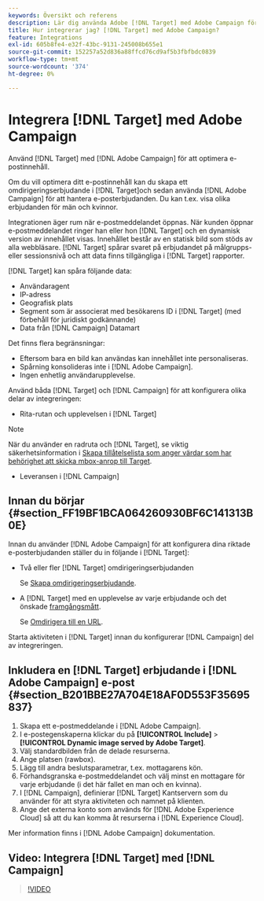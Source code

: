 ```yaml
---
keywords: Översikt och referens
description: Lär dig använda Adobe [!DNL Target] med Adobe Campaign för att optimera e-postinnehåll.
title: Hur integrerar jag? [!DNL Target] med Adobe Campaign?
feature: Integrations
exl-id: 605b8fe4-e32f-43bc-9131-245008b655e1
source-git-commit: 152257a52d836a88ffcd76cd9af5b3fbfbdc0839
workflow-type: tm+mt
source-wordcount: '374'
ht-degree: 0%

---
```


# Integrera [!DNL Target] med Adobe Campaign

Använd [!DNL Target] med [!DNL Adobe Campaign] för att optimera e-postinnehåll.

Om du vill optimera ditt e-postinnehåll kan du skapa ett omdirigeringserbjudande i [!DNL Target]och sedan använda [!DNL Adobe Campaign] för att hantera e-posterbjudanden. Du kan t.ex. visa olika erbjudanden för män och kvinnor.

Integrationen äger rum när e-postmeddelandet öppnas. När kunden öppnar e-postmeddelandet ringer han eller hon [!DNL Target] och en dynamisk version av innehållet visas. Innehållet består av en statisk bild som stöds av alla webbläsare. [!DNL Target] spårar svaret på erbjudandet på målgrupps- eller sessionsnivå och att data finns tillgängliga i [!DNL Target] rapporter.

[!DNL Target] kan spåra följande data:

* Användaragent
* IP-adress
* Geografisk plats
* Segment som är associerat med besökarens ID i [!DNL Target] (med förbehåll för juridiskt godkännande)
* Data från [!DNL Campaign] Datamart

Det finns flera begränsningar:

* Eftersom bara en bild kan användas kan innehållet inte personaliseras.
* Spårning konsolideras inte i [!DNL Adobe Campaign].
* Ingen enhetlig användarupplevelse.

Använd båda [!DNL Target] och [!DNL Campaign] för att konfigurera olika delar av integreringen:

* Rita-rutan och upplevelsen i [!DNL Target]

>[!NOTE]
>
>När du använder en radruta och [!DNL Target], se viktig säkerhetsinformation i [Skapa tillåtelselista som anger värdar som har behörighet att skicka mbox-anrop till Target](/help/main/administrating-target/hosts.md#allowlist).

* Leveransen i [!DNL Campaign]

## Innan du börjar {#section_FF19BF1BCA064260930BF6C141313B0E}

Innan du använder [!DNL Adobe Campaign] för att konfigurera dina riktade e-posterbjudanden ställer du in följande i [!DNL Target]:

* Två eller fler [!DNL Target] omdirigeringserbjudanden

   Se [Skapa omdirigeringserbjudande](/help/main/c-experiences/c-manage-content/offer-redirect.md).

* A [!DNL Target] med en upplevelse av varje erbjudande och det önskade [framgångsmått](/help/main/c-activities/r-success-metrics/success-metrics.md).

   Se [Omdirigera till en URL](/help/main/c-experiences/c-visual-experience-composer/redirect-offer.md).

Starta aktiviteten i [!DNL Target] innan du konfigurerar [!DNL Campaign] del av integreringen.

## Inkludera en [!DNL Target] erbjudande i [!DNL Adobe Campaign] e-post {#section_B201BBE27A704E18AF0D553F35695837}

1. Skapa ett e-postmeddelande i [!DNL Adobe Campaign].
1. I e-postegenskaperna klickar du på **[!UICONTROL Include]** > **[!UICONTROL Dynamic image served by Adobe Target]**.
1. Välj standardbilden från de delade resurserna.
1. Ange platsen (rawbox).
1. Lägg till andra beslutsparametrar, t.ex. mottagarens kön.
1. Förhandsgranska e-postmeddelandet och välj minst en mottagare för varje erbjudande (i det här fallet en man och en kvinna).
1. I [!DNL Campaign], definierar [!DNL Target] Kantservern som du använder för att styra aktiviteten och namnet på klienten.
1. Ange det externa konto som används för [!DNL Adobe Experience Cloud] så att du kan komma åt resurserna i [!DNL Experience Cloud].

Mer information finns i [!DNL Adobe Campaign] dokumentation.

## Video: Integrera [!DNL Target] med [!DNL Campaign]

>[!VIDEO](https://video.tv.adobe.com/v/35149)

